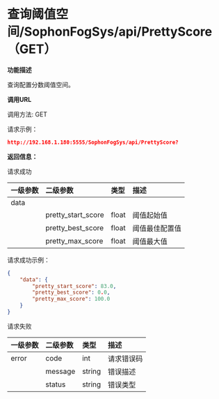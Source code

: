 # 查询阈值空间/SophonFogSys/api/PrettyScore（GET）

**功能描述**

查询配置分数阈值空间。

**调用URL**

调用方法: GET

请求示例：

```json
http://192.168.1.180:5555/SophonFogSys/api/PrettyScore?
```



**返回信息：**

请求成功

| 一级参数 | 二级参数           | 类型  | 描述           |
| :------- | :----------------- | :---- | :------------- |
| data     |                    |       |                |
|          | pretty_start_score | float | 阈值起始值     |
|          | pretty_best_score  | float | 阈值最佳配置值 |
|          | pretty_max_score   | float | 阈值最大值     |

请求成功示例：

```json
{
    "data": {
        "pretty_start_score": 83.0,
        "pretty_best_score": 0.0,
        "pretty_max_score": 100.0
    }
}
```



请求失败

| 一级参数 | 二级参数 | 类型   | 描述       |
| :------- | :------- | :----- | :--------- |
| error    | code     | int    | 请求错误码 |
|          | message  | string | 错误描述   |
|          | status   | string | 错误类型   |